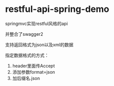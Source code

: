 # restful-api-spring-demo
springmvc实现restful风格的api

并整合了swagger2

支持返回格式为json以及xml的数据

指定数据格式的方式：

1. header里面传Accept
2. 添加参数format=json
3. 加后缀名.json
